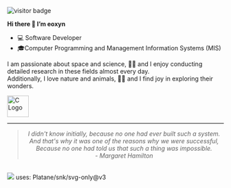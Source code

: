 ![visitor badge](https://visitor-badge.laobi.icu/badge?page_id=eoxyn.visitor-badge)

**Hi there 👋 I’m eoxyn**
 - 💻 Software Developer
 - 🎓Computer Programming and Management Information Systems (MIS)

I am passionate about space and science, 🚀🔬 and I enjoy conducting detailed research in these fields almost every day.<br>
Additionally, I love nature and animals, 🌿🐾 and I find joy in exploring their wonders.<br>

<img src="https://upload.wikimedia.org/wikipedia/commons/1/19/C_Logo.png" width="50" alt="C Logo">


<hr style="border: 0;border-bottom: 1px solid #ccc;">


<blockquote style="font-style: italic; text-align: center;">
  I didn't know initially, because no one had ever built such a system. And that's why it was one of the reasons why we were successful, Because no one had told us that such a thing was impossible. <br>
  - Margaret Hamilton
</blockquote>

<br>
 <a href="mailto:riseofkaya@gmail.com" target="_blank"><img src="https://img.shields.io/badge/Gmail-Contact-red?style=flat-square&logo=gmail"></a>
uses: Platane/snk/svg-only@v3
